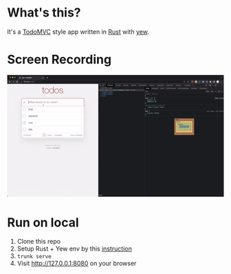 # What's this?
It's a [TodoMVC](https://todomvc.com/) style app written in [Rust](https://www.rust-lang.org/) with [yew](https://yew.rs/).

# Screen Recording
![Recording](./recording.gif)

# Run on local
1. Clone this repo
2. Setup Rust + Yew env by this [instruction](https://yew.rs/docs/getting-started/introduction)
3. `trunk serve`
4. Visit http://127.0.0.1:8080 on your browser
